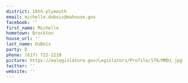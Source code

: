 ```yaml
---
district: 10th-plymouth
email: michelle.dubois@mahouse.gov
facebook: ''
first_name: Michelle
hometown: Brockton
house_url: ''
last_name: DuBois
party: D
phone: (617) 722-2210
picture: https://malegislature.gov/Legislators/Profile/170/MMD1.jpg
twitter: ''
website: ''
---
```

